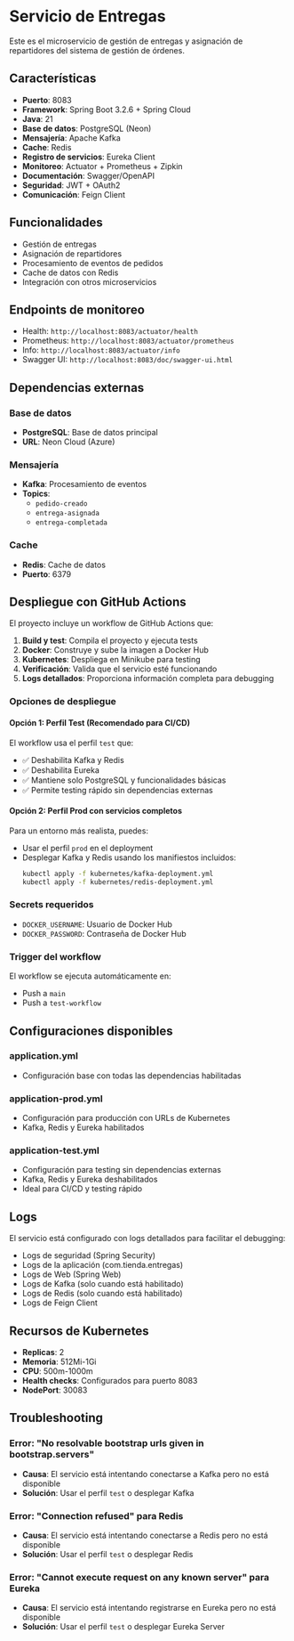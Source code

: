 # Servicio de Entregas

Este es el microservicio de gestión de entregas y asignación de repartidores del sistema de gestión de órdenes.

## Características

- **Puerto**: 8083
- **Framework**: Spring Boot 3.2.6 + Spring Cloud
- **Java**: 21
- **Base de datos**: PostgreSQL (Neon)
- **Mensajería**: Apache Kafka
- **Cache**: Redis
- **Registro de servicios**: Eureka Client
- **Monitoreo**: Actuator + Prometheus + Zipkin
- **Documentación**: Swagger/OpenAPI
- **Seguridad**: JWT + OAuth2
- **Comunicación**: Feign Client

## Funcionalidades

- Gestión de entregas
- Asignación de repartidores
- Procesamiento de eventos de pedidos
- Cache de datos con Redis
- Integración con otros microservicios

## Endpoints de monitoreo

- Health: `http://localhost:8083/actuator/health`
- Prometheus: `http://localhost:8083/actuator/prometheus`
- Info: `http://localhost:8083/actuator/info`
- Swagger UI: `http://localhost:8083/doc/swagger-ui.html`

## Dependencias externas

### Base de datos
- **PostgreSQL**: Base de datos principal
- **URL**: Neon Cloud (Azure)

### Mensajería
- **Kafka**: Procesamiento de eventos
- **Topics**:
  - `pedido-creado`
  - `entrega-asignada`
  - `entrega-completada`

### Cache
- **Redis**: Cache de datos
- **Puerto**: 6379

## Despliegue con GitHub Actions

El proyecto incluye un workflow de GitHub Actions que:

1. **Build y test**: Compila el proyecto y ejecuta tests
2. **Docker**: Construye y sube la imagen a Docker Hub
3. **Kubernetes**: Despliega en Minikube para testing
4. **Verificación**: Valida que el servicio esté funcionando
5. **Logs detallados**: Proporciona información completa para debugging

### Opciones de despliegue

#### Opción 1: Perfil Test (Recomendado para CI/CD)
El workflow usa el perfil `test` que:
- ✅ Deshabilita Kafka y Redis
- ✅ Deshabilita Eureka
- ✅ Mantiene solo PostgreSQL y funcionalidades básicas
- ✅ Permite testing rápido sin dependencias externas

#### Opción 2: Perfil Prod con servicios completos
Para un entorno más realista, puedes:
- Usar el perfil `prod` en el deployment
- Desplegar Kafka y Redis usando los manifiestos incluidos:
  ```bash
  kubectl apply -f kubernetes/kafka-deployment.yml
  kubectl apply -f kubernetes/redis-deployment.yml
  ```

### Secrets requeridos

- `DOCKER_USERNAME`: Usuario de Docker Hub
- `DOCKER_PASSWORD`: Contraseña de Docker Hub

### Trigger del workflow

El workflow se ejecuta automáticamente en:
- Push a `main`
- Push a `test-workflow`

## Configuraciones disponibles

### application.yml
- Configuración base con todas las dependencias habilitadas

### application-prod.yml
- Configuración para producción con URLs de Kubernetes
- Kafka, Redis y Eureka habilitados

### application-test.yml
- Configuración para testing sin dependencias externas
- Kafka, Redis y Eureka deshabilitados
- Ideal para CI/CD y testing rápido

## Logs

El servicio está configurado con logs detallados para facilitar el debugging:

- Logs de seguridad (Spring Security)
- Logs de la aplicación (com.tienda.entregas)
- Logs de Web (Spring Web)
- Logs de Kafka (solo cuando está habilitado)
- Logs de Redis (solo cuando está habilitado)
- Logs de Feign Client

## Recursos de Kubernetes

- **Replicas**: 2
- **Memoria**: 512Mi-1Gi
- **CPU**: 500m-1000m
- **Health checks**: Configurados para puerto 8083
- **NodePort**: 30083

## Troubleshooting

### Error: "No resolvable bootstrap urls given in bootstrap.servers"
- **Causa**: El servicio está intentando conectarse a Kafka pero no está disponible
- **Solución**: Usar el perfil `test` o desplegar Kafka

### Error: "Connection refused" para Redis
- **Causa**: El servicio está intentando conectarse a Redis pero no está disponible
- **Solución**: Usar el perfil `test` o desplegar Redis

### Error: "Cannot execute request on any known server" para Eureka
- **Causa**: El servicio está intentando registrarse en Eureka pero no está disponible
- **Solución**: Usar el perfil `test` o desplegar Eureka Server 
